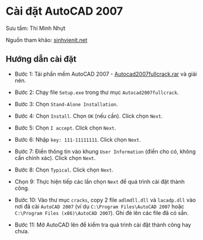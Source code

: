 # Cài đặt AutoCAD 2007

Sưu tầm: Thi Minh Nhựt

Nguồn tham khảo: [sinhvienit.net](http://sinhvienit.net/forum/download-autodesk-autocad-2007-full-crack-huong-dan-cai-dat-chi-tiet.255578.html)

## Hướng dẫn cài đặt

* Bước 1: Tải phần mềm AutoCAD 2007 - [Autocad2007fullcrack.rar](https://drive.google.com/file/d/0BwKQkbSEXWHFSFo4WnJfTEVEc1E/view?usp=sharing) và giải nén.

* Bước 2: Chạy file `Setup.exe` trong thư mục `Autocad2007fullcrack`.

* Bước 3: Chọn `Stand-Alone Installation`.

* Bước 4: Chọn `Install`. Chọn `OK` (nếu cần). Click chọn `Next`.

* Bước 5: Chọn `I accept`. Click chọn `Next`.

* Bước 6: Nhập `key: 111-11111111`. Click chọn `Next`.

* Bước 7: Điền thông tin vào khung `User Information` (điền cho có, không cần chính xác). Click chọn `Next`.

* Bước 8: Chọn `Typical`. Click chọn `Next`.

* Chọn 9: Thực hiện tiếp các lần chọn `Next` để quá trình cài đặt thành công.

* Bước 10: Vào thư mục `cracks`, copy 2 file `adlmdll.dll` và `lacadp.dll` vào nơi đã cài `AutoCAD 2007` (ví dụ `C:\Program Files\AutoCAD 2007` 
hoặc `C:\Program Files (x86)\AutoCAD 2007`). Ghi đè lên các file đã có sẳn.

* Bước 11: Mở AutoCAD lên để kiểm tra quá trình cài đặt thành công hay chưa.
